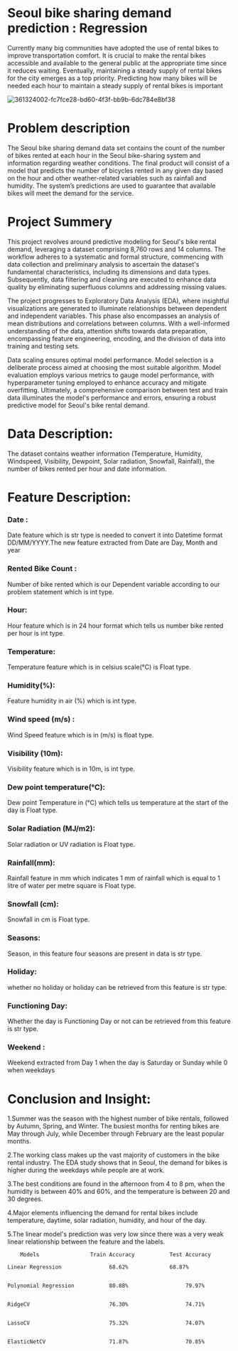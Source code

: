 # Seoul bike sharing demand prediction : Regression

Currently many big communities have adopted the use of rental bikes to improve transportation comfort. It is crucial to make the rental bikes accessible and available to the general public at the appropriate time since it reduces waiting. Eventually, maintaining a steady supply of rental bikes for the city emerges as a top priority. Predicting how many bikes will be needed each hour to maintain a steady supply of rental bikes is important

![361324002-fc7fce28-bd60-4f3f-bb9b-6dc784e8bf38](https://github.com/user-attachments/assets/bbc62af4-6825-42c4-9070-eedf814c4e3d)

# Problem description
The Seoul bike sharing demand data set contains the count of the number of bikes rented at each hour in the Seoul bike-sharing system and information regarding weather conditions.
The final product will consist of a model that predicts the number of bicycles rented in any given day based on the hour and other weather-related variables such as rainfall and humidity. The system’s predictions are used to guarantee that available bikes will meet the demand for the service.

# Project Summery

This project revolves around predictive modeling for Seoul's bike rental demand, leveraging a dataset comprising 8,760 rows and 14 columns. The workflow adheres to a systematic and formal structure, commencing with data collection and preliminary analysis to ascertain the dataset's fundamental characteristics, including its dimensions and data types. Subsequently, data filtering and cleaning are executed to enhance data quality by eliminating superfluous columns and addressing missing values.

The project progresses to Exploratory Data Analysis (EDA), where insightful visualizations are generated to illuminate relationships between dependent and independent variables. This phase also encompasses an analysis of mean distributions and correlations between columns. With a well-informed understanding of the data, attention shifts towards data preparation, encompassing feature engineering, encoding, and the division of data into training and testing sets.

Data scaling ensures optimal model performance. Model selection is a deliberate process aimed at choosing the most suitable algorithm. Model evaluation employs various metrics to gauge model performance, with hyperparameter tuning employed to enhance accuracy and mitigate overfitting. Ultimately, a comprehensive comparison between test and train data illuminates the model's performance and errors, ensuring a robust predictive model for Seoul's bike rental demand.


# Data Description:

The dataset contains weather information (Temperature, Humidity, Windspeed, Visibility, Dewpoint, Solar radiation, Snowfall, Rainfall), the number of bikes rented per hour and date information.

# Feature Description:

### Date :
Date feature which is str type is needed to convert it into Datetime format DD/MM/YYYY.The new feature extracted from Date are Day, Month and year

### Rented Bike Count :
Number of bike rented which is our Dependent variable according to our problem statement which is int type.

### Hour: 
Hour feature which is in 24 hour format which tells us number bike rented per hour is int type.

### Temperature:
Temperature feature which is in celsius scale(°C) is Float type.

### Humidity(%): 
Feature humidity in air (%) which is int type.

### Wind speed (m/s) :
Wind Speed feature which is in (m/s) is float type.

### Visibility (10m): 
Visibility feature which is in 10m, is int type.

### Dew point temperature(°C): 
Dew point Temperature in (°C) which tells us temperature at the start of the day is Float type.

### Solar Radiation (MJ/m2): 
Solar radiation or UV radiation is Float type.

### Rainfall(mm):
Rainfall feature in mm which indicates 1 mm of rainfall which is equal to 1 litre of water per metre square is Float type.

### Snowfall (cm): 
Snowfall in cm is Float type. 

### Seasons: 
Season, in this feature four seasons are present in data is str type.

### Holiday:
whether no holiday or holiday can be retrieved from this feature is str type.

### Functioning Day: 
Whether the day is Functioning Day or not can be retrieved from this feature is str type.

### Weekend :
Weekend extracted from Day 1 when the day is Saturday or Sunday while 0 when weekdays

# Conclusion and Insight:
1.Summer was the season with the highest number of bike rentals, followed by Autumn, Spring, and Winter. The busiest months for renting bikes are May through July, while December through February are the least popular months.

2.The working class makes up the vast majority of customers in the bike rental industry. The EDA study shows that in Seoul, the demand for bikes is higher during the weekdays while people are at work.

3.The best conditions are found in the afternoon from 4 to 8 pm, when the humidity is between 40% and 60%, and the temperature is between 20 and 30 degrees.

4.Major elements influencing the demand for rental bikes include temperature, daytime, solar radiation, humidity, and hour of the day.

5.The linear model's prediction was very low since there was a very weak linear relationship between the feature and the labels.

    	Models	              Train Accuracy	       Test Accuracy
    
    Linear Regression               68.62%    	       68.87%


    Polynomial Regression           80.88%	                79.97%

	
    RidgeCV                         76.30%	                74.71%

	
    LassoCV	                        75.32%	                74.07%

	
    ElasticNetCV	                71.87%	                70.85%
